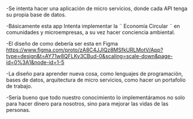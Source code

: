-Se intenta hacer una aplicación de micro servicios, donde cada API tenga su propia base de datos.

-Básicamente esta app Intenta implementar la ¨ Economía Circular ¨ en comunidades y microempresas, a su vez hacer conciencia ambiental.

-El diseño de como debería ser esta en Figma https://www.figma.com/proto/zA8C4JJlQz8MSfkURLMotV/App?type=design&t=AY71w8QFLKy3CBud-0&scaling=scale-down&page-id=0%3A1&node-id=1-5

-La diseño para aprender nueva cosa, como lenguajes de programación, bases de datos, arquitectura de micro servicios, como hacer un portafolio de trabajo.

-Sería bueno que todo nuestro conocimiento lo implementáramos no solo para hacer dinero para nosotros, sino para mejorar las vidas de las personas.

